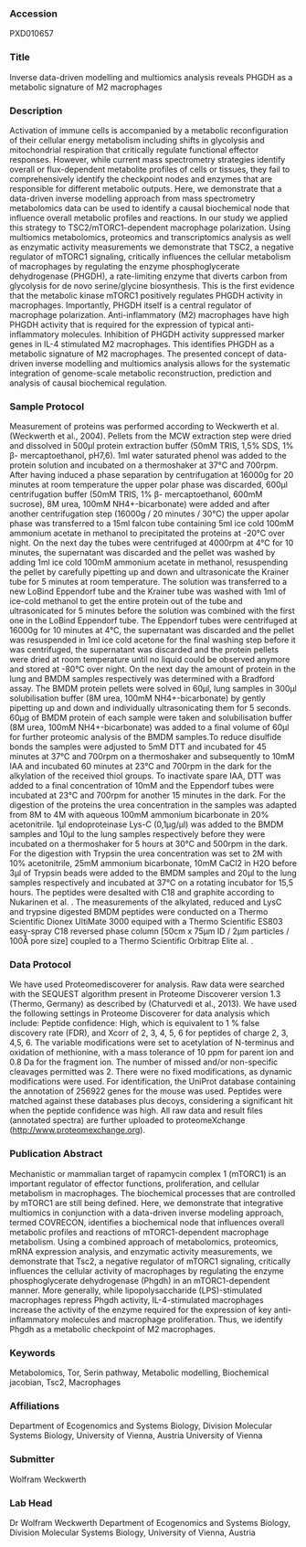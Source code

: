 ### Accession
PXD010657

### Title
Inverse data-driven modelling and multiomics analysis reveals PHGDH as a metabolic signature of M2 macrophages

### Description
Activation of immune cells is accompanied by a metabolic reconfiguration of their cellular energy metabolism including shifts in glycolysis and mitochondrial respiration that critically regulate functional effector responses. However, while current mass spectrometry strategies identify overall or flux-dependent metabolite profiles of cells or tissues, they fail to comprehensively identify the checkpoint nodes and enzymes that are responsible for different metabolic outputs. Here, we demonstrate that a data-driven inverse modelling approach from mass spectrometry metabolomics data can be used to identify a causal biochemical node that influence overall metabolic profiles and reactions. In our study we applied this strategy to TSC2/mTORC1-dependent macrophage polarization. Using multiomics metabolomics, proteomics and transcriptomics analysis as well as enzymatic activity measurements we demonstrate that TSC2, a negative regulator of mTORC1 signaling, critically influences the cellular metabolism of macrophages by regulating the enzyme phosphoglycerate dehydrogenase (PHGDH), a rate-limiting enzyme that diverts carbon from glycolysis for de novo serine/glycine biosynthesis. This is the first evidence that the metabolic kinase mTORC1 positively regulates PHGDH activity in macrophages. Importantly, PHGDH itself is a central regulator of macrophage polarization. Anti-inflammatory (M2) macrophages have high PHGDH activity that is required for the expression of typical anti-inflammatory molecules. Inhibition of PHGDH activity suppressed marker genes in IL-4 stimulated M2 macrophages. This identifies PHGDH as a metabolic signature of M2 macrophages. The presented concept of data-driven inverse modelling and multiomics analysis allows for the systematic integration of genome-scale metabolic reconstruction, prediction and analysis of causal biochemical regulation.

### Sample Protocol
Measurement of proteins was performed according to Weckwerth et al. (Weckwerth et al., 2004). Pellets from the MCW extraction step were dried and dissolved in 500μl protein extraction buffer (50mM TRIS, 1,5% SDS, 1% β- mercaptoethanol, pH7,6). 1ml water saturated phenol was added to the protein solution and incubated on a thermoshaker at 37°C and 700rpm. After having induced a phase separation by centrifugation at 16000g for 20 minutes at room temperature the upper polar phase was discarded, 600μl centrifugation buffer (50mM TRIS, 1% β- mercaptoethanol, 600mM sucrose), 8M urea, 100mM NH4+-bicarbonate) were added and after another centrifugation step (16000g / 20 minutes / 30°C) the upper apolar phase was transferred to a 15ml falcon tube containing 5ml ice cold 100mM ammonium acetate in methanol to precipitated the proteins at -20°C over night. On the next day the tubes were centrifuged at 4000rpm at 4°C for 10 minutes, the supernatant was discarded and the pellet was washed by adding 1ml ice cold 100mM ammonium acetate in methanol, resuspending the pellet by carefully pipetting up and down and ultrasonicate the Krainer tube for 5 minutes at room temperature. The solution was transferred to a new LoBind Eppendorf tube and the Krainer tube was washed with 1ml of ice-cold methanol to get the entire protein out of the tube and ultrasonicated for 5 minutes before the solution was combined with the first one in the LoBind Eppendorf tube. The Eppendorf tubes were centrifuged at 16000g for 10 minutes at 4°C, the supernatant was discarded and the pellet was resuspended in 1ml ice cold acetone for the final washing step before it was centrifuged, the supernatant was discarded and the protein pellets were dried at room temperature until no liquid could be observed anymore and stored at -80°C over night. On the next day the amount of protein in the lung and BMDM samples respectively was determined with a Bradford assay. The BMDM protein pellets were solved in 60μl, lung samples in 300μl solubilisation buffer (8M urea, 100mM NH4+-bicarbonate) by gently pipetting up and down and individually ultrasonicating them for 5 seconds.  60μg of BMDM protein of each sample were taken and solubilisation buffer (8M urea, 100mM NH4+-bicarbonate) was added to a final volume of 60μl for further proteomic analysis of the BMDM samples.To reduce disulfide bonds the samples were adjusted to 5mM DTT and incubated for 45 minutes at 37°C and 700rpm on a thermoshaker and subsequently to 10mM IAA and incubated 60 minutes at 23°C and 700rpm in the dark for the alkylation of the received thiol groups. To inactivate spare IAA, DTT was added to a final concentration of 10mM and the Eppendorf tubes were incubated at 23°C and 700rpm for another 15 minutes in the dark. For the digestion of the proteins the urea concentration in the samples was adapted from 8M to 4M with aqueous 100mM ammonium bicarbonate in 20% acetonitrile. 1μl endoproteinase Lys-C (0,1μg/μl) was added to the BMDM samples and 10μl to the lung samples respectively before they were incubated on a thermoshaker for 5 hours at 30°C and 500rpm in the dark. For the digestion with Trypsin the urea concentration was set to 2M with 10% acetonitrile, 25mM ammonium bicarbonate, 10mM CaCl2 in H2O before 3μl of Trypsin beads were added to the BMDM samples and 20μl to the lung samples respectively and incubated at 37°C on a rotating incubator for 15,5 hours. The peptides were desalted with C18 and graphite according to Nukarinen et al. . The measurements of the alkylated, reduced and LysC and trypsine digested BMDM peptides were conducted on a Thermo Scientific Dionex UltiMate 3000 equiped with a Thermo Scientific ES803 easy-spray C18 reversed phase column [50cm x 75µm ID / 2µm particles / 100Å pore size] coupled to a Thermo Scientific Orbitrap Elite al. .

### Data Protocol
We have used Proteomediscoverer for analysis. Raw data were searched with the SEQUEST algorithm present in Proteome Discoverer version 1.3 (Thermo, Germany) as described by (Chaturvedi et al., 2013). We have used the following settings in Proteome Discoverer for data analysis which include: Peptide confidence: High, which is equivalent to 1 % false discovery rate (FDR), and Xcorr of 2, 3, 4, 5, 6 for peptides of charge 2, 3, 4,5, 6. The variable modifications were set to acetylation of N-terminus and oxidation of methionine, with a mass tolerance of 10 ppm for parent ion and 0.8 Da for the fragment ion. The number of missed and/or non-specific cleavages permitted was 2. There were no fixed modifications, as dynamic modifications were used. For identification, the UniProt database containing the annotation of 256922 genes for the mouse was used. Peptides were matched against these databases plus decoys, considering a significant hit when the peptide confidence was high. All raw data and result files (annotated spectra) are further uploaded to proteomeXchange (http://www.proteomexchange.org).

### Publication Abstract
Mechanistic or mammalian target of rapamycin complex 1 (mTORC1) is an important regulator of effector functions, proliferation, and cellular metabolism in macrophages. The biochemical processes that are controlled by mTORC1 are still being defined. Here, we demonstrate that integrative multiomics in conjunction with a data-driven inverse modeling approach, termed COVRECON, identifies a biochemical node that influences overall metabolic profiles and reactions of mTORC1-dependent macrophage metabolism. Using a combined approach of metabolomics, proteomics, mRNA expression analysis, and enzymatic activity measurements, we demonstrate that Tsc2, a negative regulator of mTORC1 signaling, critically influences the cellular activity of macrophages by regulating the enzyme phosphoglycerate dehydrogenase (Phgdh) in an mTORC1-dependent manner. More generally, while lipopolysaccharide (LPS)-stimulated macrophages repress Phgdh activity, IL-4-stimulated macrophages increase the activity of the enzyme required for the expression of key anti-inflammatory molecules and macrophage proliferation. Thus, we identify Phgdh as a metabolic checkpoint of M2 macrophages.

### Keywords
Metabolomics, Tor, Serin pathway, Metabolic modelling, Biochemical jacobian, Tsc2, Macrophages

### Affiliations
Department of Ecogenomics and Systems Biology, Division Molecular Systems Biology, University of Vienna, Austria
University of Vienna

### Submitter
Wolfram Weckwerth

### Lab Head
Dr Wolfram Weckwerth
Department of Ecogenomics and Systems Biology, Division Molecular Systems Biology, University of Vienna, Austria


